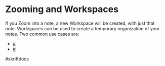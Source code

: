 # Zooming and Workspaces

If you Zoom into a note, a new Workspace will be created, with just that note. Workspaces can be used to create a temporary organization of your notes. Two common use cases are:

* [#](20210108T145544.766Z.md)
* [#](20210108T145652.697Z.md)

\#skriftdocs